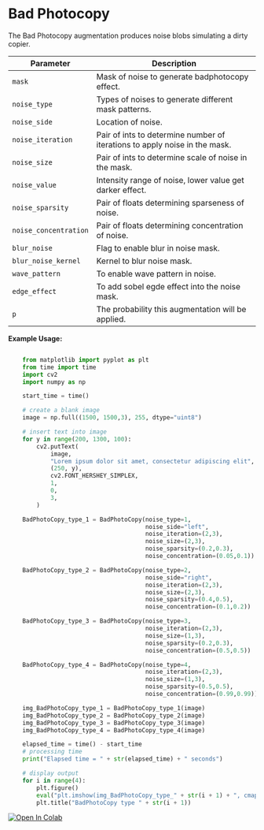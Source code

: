 # Bad Photocopy

The Bad Photocopy augmentation produces noise blobs simulating a dirty copier.

| Parameter            | Description                                                                |
|----------------------|----------------------------------------------------------------------------|
| `mask`               | Mask of noise to generate badphotocopy effect.                             |
| `noise_type`         | Types of noises to generate different mask patterns.                       |
| `noise_side`         | Location of noise.                                                         |
| `noise_iteration`    | Pair of ints to determine number of iterations to apply noise in the mask. |
| `noise_size`         | Pair of ints to determine scale of noise in the mask.                      |
| `noise_value`        | Intensity range of noise, lower value get darker effect.                   |
| `noise_sparsity`	   | Pair of floats determining sparseness of noise.                            |
| `noise_concentration`| Pair of floats determining concentration of noise.                         |
| `blur_noise`         | Flag to enable blur in noise mask.                                         |
| `blur_noise_kernel`  | Kernel to blur noise mask.                                                 |
| `wave_pattern`       | To enable wave pattern in noise.                                           |
| `edge_effect`        | To add sobel egde effect into the noise mask.                              |
| `p`                  | The probability this augmentation will be applied.                         |


**Example Usage:**
```python

    from matplotlib import pyplot as plt
    from time import time
    import cv2
    import numpy as np

    start_time = time()

    # create a blank image
    image = np.full((1500, 1500,3), 255, dtype="uint8")

    # insert text into image
    for y in range(200, 1300, 100):
        cv2.putText(
            image,
            "Lorem ipsum dolor sit amet, consectetur adipiscing elit",
            (250, y),
            cv2.FONT_HERSHEY_SIMPLEX,
            1,
            0,
            3,
        )

    BadPhotoCopy_type_1 = BadPhotoCopy(noise_type=1,
                                       noise_side="left",
                                       noise_iteration=(2,3),
                                       noise_size=(2,3),
                                       noise_sparsity=(0.2,0.3),
                                       noise_concentration=(0.05,0.1))

    BadPhotoCopy_type_2 = BadPhotoCopy(noise_type=2,
                                       noise_side="right",
                                       noise_iteration=(2,3),
                                       noise_size=(2,3),
                                       noise_sparsity=(0.4,0.5),
                                       noise_concentration=(0.1,0.2))

    BadPhotoCopy_type_3 = BadPhotoCopy(noise_type=3,
                                       noise_iteration=(2,3),
                                       noise_size=(1,3),
                                       noise_sparsity=(0.2,0.3),
                                       noise_concentration=(0.5,0.5))

    BadPhotoCopy_type_4 = BadPhotoCopy(noise_type=4,
                                       noise_iteration=(2,3),
                                       noise_size=(1,3),
                                       noise_sparsity=(0.5,0.5),
                                       noise_concentration=(0.99,0.99))

    img_BadPhotoCopy_type_1 = BadPhotoCopy_type_1(image)
    img_BadPhotoCopy_type_2 = BadPhotoCopy_type_2(image)
    img_BadPhotoCopy_type_3 = BadPhotoCopy_type_3(image)
    img_BadPhotoCopy_type_4 = BadPhotoCopy_type_4(image)

    elapsed_time = time() - start_time
    # processing time
    print("Elapsed time = " + str(elapsed_time) + " seconds")

    # display output
    for i in range(4):
        plt.figure()
        eval("plt.imshow(img_BadPhotoCopy_type_" + str(i + 1) + ", cmap='gray')")
        plt.title("BadPhotoCopy type " + str(i + 1))

```


[![Open In Colab](https://colab.research.google.com/assets/colab-badge.svg)](https://colab.research.google.com/drive/1_n7atcI-xVSpnV17YuzZhd9ISe735fBo?usp=sharing)
